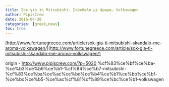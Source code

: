```yaml
---
title: Σοκ για τη Mitsubishi- Σκάνδαλο με άρωμα… Volkswagen
author: PipisCrew
date: 2016-04-20
categories: [greek,news]
toc: true
---
```


[http://www.fortunegreece.com/article/sok-gia-ti-mitsubishi-skandalo-me-aroma-volkswagen/](http://www.fortunegreece.com/article/sok-gia-ti-mitsubishi-skandalo-me-aroma-volkswagen/)

origin - http://www.pipiscrew.com/?p=5020 %cf%83%ce%bf%ce%ba-%ce%b3%ce%b9%ce%b1-%cf%84%ce%b7-mitsubishi-%cf%83%ce%ba%ce%ac%ce%bd%ce%b4%ce%b1%ce%bb%ce%bf-%ce%bc%ce%b5-%ce%ac%cf%81%cf%89%ce%bc%ce%b1-volkswagen
